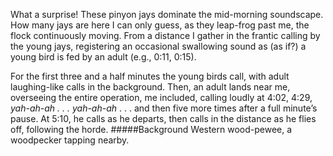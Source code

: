 What a surprise! These pinyon jays dominate the mid-morning soundscape. How many jays are here I can only guess, as they leap-frog past me, the flock continuously moving. From a distance I gather in the frantic calling by the young jays, registering an occasional swallowing sound as (as if?) a young bird is fed by an adult (e.g., 0:11, 0:15). 

 For the first three and a half minutes the young birds call, with adult laughing-like calls in the background. Then, an adult lands near me, overseeing the entire operation, me included, calling loudly at 4:02, 4:29, _yah-ah-ah . . . yah-ah-ah_  . . . and then five more times after a full minute’s pause. At 5:10, he calls as he departs, then calls in the distance as he flies off, following the horde.
#####Background
Western wood-pewee, a woodpecker tapping nearby.
